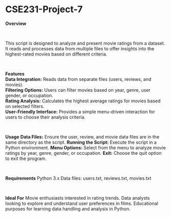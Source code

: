 # CSE231-Project-7

**Overview**

<br>

This script is designed to analyze and present movie ratings from a dataset. It reads and processes data from multiple files to offer insights into the highest-rated movies based on different criteria.

<br>

**Features** <br>
**Data Integration:** Reads data from separate files (users, reviews, and movies). 
<br>
**Filtering Options:** Users can filter movies based on year, genre, user gender, or occupation. 
<br>
**Rating Analysis:** Calculates the highest average ratings for movies based on selected filters. 
<br>
**User-Friendly Interface:** Provides a simple menu-driven interaction for users to choose their analysis criteria.

<br>

**Usage**
**Data Files:** Ensure the user, review, and movie data files are in the same directory as the script.
**Running the Script:** Execute the script in a Python environment.
**Menu Options:** Select from the menu to analyze movie ratings by year, genre, gender, or occupation.
**Exit:** Choose the quit option to exit the program.

<br>

**Requirements**
Python 3.x
Data files: users.txt, reviews.txt, movies.txt

<br>

**Ideal For**
Movie enthusiasts interested in rating trends.
Data analysts looking to explore and understand user preferences in films.
Educational purposes for learning data handling and analysis in Python.
